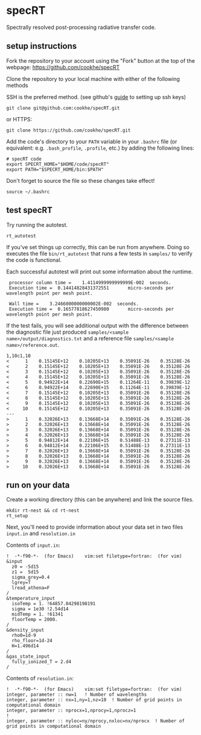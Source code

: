 # specRT
Spectrally resolved post-processing radiative transfer code. 
## setup instructions
Fork the repository to your account using the "Fork" button at the top of the webpage: https://github.com/cookhe/specRT

Clone the repository to your local machine with either of the following methods

SSH is the preferred method. (see github's [guide](https://docs.github.com/en/authentication/connecting-to-github-with-ssh/generating-a-new-ssh-key-and-adding-it-to-the-ssh-agent) to setting up ssh keys)

```
git clone git@github.com:cookhe/specRT.git
```

or HTTPS:

```
git clone https://github.com/cookhe/specRT.git
```

Add the code's directory to your `PATH` variable in your `.bashrc` file (or equivalent: e.g. `.bash_profile`, `.profile`, etc.) by adding the following lines:

```
# specRT code
export SPECRT_HOME="$HOME/code/specRT"
export PATH="$SPECRT_HOME/bin:$PATH"
```

Don't forget to source the file so these changes take effect!
```
source ~/.bashrc
```
## test specRT

Try running the autotest.
```
rt_autotest
```
If you've set things up correctly, this can be run from anywhere. Doing so executes the file `bin/rt_autotest` that runs a few tests in `samples/` to verify the code is functional.

Each successful autotest will print out some information about the runtime.
```
 processor column time =    1.4114999999999999E-002  seconds.
 Execution time =  0.14414828431372551       micro-seconds per wavelength point per mesh point.
 
 Wall time =    3.2466000000000002E-002  seconds.
 Execution time =  0.16577818627450980       micro-seconds per wavelength point per mesh point.
```

If the test fails, you will see additional output with the difference between the diagnostic file just produced `samples/<sample name>/output/diagnostics.txt` and a reference file `samples/<sample name>/reference.out`.

```
1,10c1,10
<      1    0.15145E+12    0.10205E+13    0.35091E-26    0.35128E-26
<      2    0.15145E+12    0.10205E+13    0.35091E-26    0.35128E-26
<      3    0.15145E+12    0.10205E+13    0.35091E-26    0.35128E-26
<      4    0.15145E+12    0.10205E+13    0.35091E-26    0.35128E-26
<      5    0.94922E+14    0.22690E+15    0.11264E-11    0.39839E-12
<      6    0.94922E+14    0.22690E+15    0.11264E-11    0.39839E-12
<      7    0.15145E+12    0.10205E+13    0.35091E-26    0.35128E-26
<      8    0.15145E+12    0.10205E+13    0.35091E-26    0.35128E-26
<      9    0.15145E+12    0.10205E+13    0.35091E-26    0.35128E-26
<     10    0.15145E+12    0.10205E+13    0.35091E-26    0.35128E-26
---
>      1    0.32026E+13    0.13668E+14    0.35091E-26    0.35128E-26
>      2    0.32026E+13    0.13668E+14    0.35091E-26    0.35128E-26
>      3    0.32026E+13    0.13668E+14    0.35091E-26    0.35128E-26
>      4    0.32026E+13    0.13668E+14    0.35091E-26    0.35128E-26
>      5    0.94812E+14    0.22106E+15    0.51488E-13    0.27311E-13
>      6    0.94812E+14    0.22106E+15    0.51488E-13    0.27311E-13
>      7    0.32026E+13    0.13668E+14    0.35091E-26    0.35128E-26
>      8    0.32026E+13    0.13668E+14    0.35091E-26    0.35128E-26
>      9    0.32026E+13    0.13668E+14    0.35091E-26    0.35128E-26
>     10    0.32026E+13    0.13668E+14    0.35091E-26    0.35128E-26
```

## run on your data
Create a working directory (this can be anywhere) and link the source files.
```
mkdir rt-nest && cd rt-nest
rt_setup
```
Next, you'll need to provide information about your data set in two files `input.in` and `resolution.in`

Contents of `input.in`:
```
!  -*-f90-*-  (for Emacs)    vim:set filetype=fortran:  (for vim)
&input
  z0 = -5d15
  z1 =  5d15
  sigma_grey=0.4
  lgrey=T
  lread_athena=F
/
&temperature_input
  isoTemp = 1. !64857.04298198191
  sigma = 1e30 !2.54d14
  midTemp = 1. !61341
  floorTemp = 2000.
/
&density_input
  rho0=1d-9
  rho_floor=1d-24
  H=1.496d14
/
&gas_state_input
  fully_ionized_T = 2.d4
/
```

Contents of `resolution.in`:
```
!  -*-f90-*-  (for Emacs)    vim:set filetype=fortran:  (for vim)
integer, parameter :: nw=1   ! Number of wavelengths
integer, parameter :: nx=1,ny=1,nz=10  ! Number of grid points in computational domain
integer, parameter :: nprocx=1,nprocy=1,nprocz=1
!
integer, parameter :: nyloc=ny/nprocy,nxloc=nx/nprocx  ! Number of grid points in computational domain   
```




